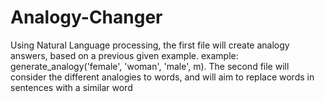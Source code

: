 # Analogy-Changer
Using Natural Language processing, the first file will create analogy answers, based on a previous given example. example: generate_analogy('female', 'woman', 'male', m). The second file will consider the different analogies to words, and will aim to replace words in sentences with a similar word
